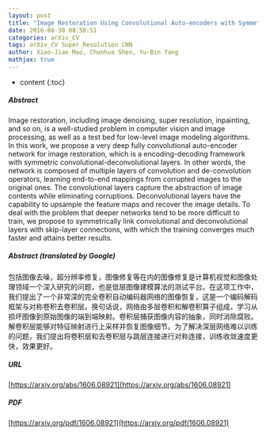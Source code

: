 ```yaml
---
layout: post
title: "Image Restoration Using Convolutional Auto-encoders with Symmetric Skip Connections"
date: 2016-08-30 08:50:51
categories: arXiv_CV
tags: arXiv_CV Super_Resolution CNN
author: Xiao-Jiao Mao, Chunhua Shen, Yu-Bin Yang
mathjax: true
---
```


* content
{:toc}

##### Abstract
Image restoration, including image denoising, super resolution, inpainting, and so on, is a well-studied problem in computer vision and image processing, as well as a test bed for low-level image modeling algorithms. In this work, we propose a very deep fully convolutional auto-encoder network for image restoration, which is a encoding-decoding framework with symmetric convolutional-deconvolutional layers. In other words, the network is composed of multiple layers of convolution and de-convolution operators, learning end-to-end mappings from corrupted images to the original ones. The convolutional layers capture the abstraction of image contents while eliminating corruptions. Deconvolutional layers have the capability to upsample the feature maps and recover the image details. To deal with the problem that deeper networks tend to be more difficult to train, we propose to symmetrically link convolutional and deconvolutional layers with skip-layer connections, with which the training converges much faster and attains better results.

##### Abstract (translated by Google)
包括图像去噪，超分辨率修复，图像修复等在内的图像修复是计算机视觉和图像处理领域一个深入研究的问题，也是低层图像建模算法的测试平台。在这项工作中，我们提出了一个非常深的完全卷积自动编码器网络的图像恢复，这是一个编码解码框架与对称卷积去卷积层。换句话说，网络由多层卷积和解卷积算子组成，学习从损坏图像到原始图像的端到端映射。卷积层捕获图像内容的抽象，同时消除腐败。解卷积层能够对特征映射进行上采样并恢复图像细节。为了解决深层网络难以训练的问题，我们提出将卷积层和去卷积层与跳层连接进行对称连接，训练收敛速度更快，效果更好。

##### URL
[https://arxiv.org/abs/1606.08921](https://arxiv.org/abs/1606.08921)

##### PDF
[https://arxiv.org/pdf/1606.08921](https://arxiv.org/pdf/1606.08921)

